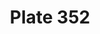 ---
pid: '352'
an: '10'
title: Plate 352
rev_year: 
_date: 05 Janvier 1802
caption: Schall de Drap. Bonnet du Matin.
translation: Sheet shawl. Morning Bonnet.
student: Zoë Dostal
keywords: "[ Drap ]"
permalink: /plates/352/
layout: plate-page
---
